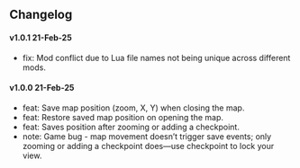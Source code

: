 ## Changelog

#### v1.0.1 21-Feb-25

- fix: Mod conflict due to Lua file names not being unique across different mods.

#### v1.0.0 21-Feb-25

- feat: Save map position (zoom, X, Y) when closing the map.
- feat: Restore saved map position on opening the map.
- feat: Saves position after zooming or adding a checkpoint.
- note: Game bug - map movement doesn’t trigger save events; only zooming or adding a checkpoint does—use checkpoint to lock your view.
